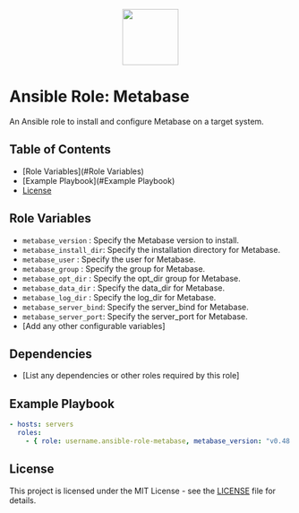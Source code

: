 <p align="center"> <img src="https://user-images.githubusercontent.com/50652676/62451340-ba925480-b78b-11e9-99f0-13a8a9cc0afa.png" width="100" height="100"></p>

# Ansible Role: Metabase

An Ansible role to install and configure Metabase on a target system.

## Table of Contents
- [Role Variables](#Role Variables)
- [Example Playbook](#Example Playbook)
- [License](#license)

## Role Variables

- `metabase_version`    : Specify the Metabase version to install.
- `metabase_install_dir`: Specify the installation directory for Metabase.
- `metabase_user`       : Specify the user for Metabase.
- `metabase_group`      : Specify the group for Metabase.
- `metabase_opt_dir`    : Specify the opt_dir group for Metabase.
- `metabase_data_dir`   : Specify the data_dir for Metabase.
- `metabase_log_dir`    : Specify the log_dir for Metabase.
- `metabase_server_bind`: Specify the server_bind for Metabase.
- `metabase_server_port`: Specify the server_port for Metabase.
- [Add any other configurable variables]

## Dependencies

- [List any dependencies or other roles required by this role]

## Example Playbook

```yaml
- hosts: servers
  roles:
    - { role: username.ansible-role-metabase, metabase_version: "v0.48.0" }

```
## License
This project is licensed under the MIT License - see the [LICENSE](https://github.com/cypik/ansible-role-metabase/blob/master/LICENSE) file for details.
